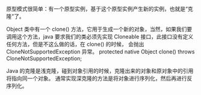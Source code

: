 原型模式很简单：有一个原型实例，基于这个原型实例产生新的实例，也就是“克隆”了。

Object 类中有一个 clone() 方法，它用于生成一个新的对象，当然，如果我们要调用这个方法，java 
要求我们的类必须先实现 Cloneable 接口，此接口没有定义任何方法，但是不这么做的话，在 clone() 的时候，
会抛出 CloneNotSupportedException 异常。 protected native Object clone() throws CloneNotSupportedException;

Java 的克隆是浅克隆，碰到对象引用的时候，克隆出来的对象和原对象中的引用将指向同一个对象。
通常实现深克隆的方法是将对象进行序列化，然后再进行反序列化。